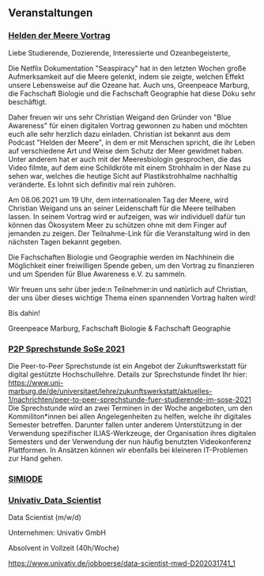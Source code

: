 ## Veranstaltungen

### [Helden der Meere Vortrag](./Blue_Awareness.jpeg)

Liebe Studierende, Dozierende, Interessierte und Ozeanbegeisterte,

Die Netflix Dokumentation "Seaspiracy" hat in den letzten Wochen große Aufmerksamkeit auf die Meere gelenkt, indem sie zeigte, welchen Effekt unsere Lebensweise auf die Ozeane hat. Auch uns, Greenpeace Marburg, die Fachschaft Biologie und die Fachschaft Geographie hat diese Doku sehr beschäftigt.

Daher freuen wir uns sehr Christian Weigand den Gründer von "Blue Awareness" für einen digitalen Vortrag gewonnen zu haben und möchten euch alle sehr herzlich dazu einladen. Christian ist bekannt aus dem Podcast "Helden der Meere", in dem er mit Menschen spricht, die ihr Leben auf verschiedene Art und Weise dem Schutz der Meer gewidmet haben. Unter anderem hat er auch mit der Meeresbiologin gesprochen, die das Video filmte, auf dem eine Schildkröte mit einem Strohhalm in der Nase zu sehen war, welches die heutige Sicht auf Plastikstrohhalme nachhaltig veränderte. Es lohnt sich definitiv mal rein zuhören.

Am 08.06.2021 um 19 Uhr, dem internationalen Tag der Meere, wird Christian Weigand uns an seiner Leidenschaft für die Meere teilhaben lassen. In seinem Vortrag wird er aufzeigen, was wir individuell dafür tun können das Ökosystem Meer zu schützen ohne mit dem Finger auf jemanden zu zeigen. Der Teilnahme-Link für die Veranstaltung wird in den nächsten Tagen bekannt gegeben.

Die Fachschaften Biologie und Geographie werden im Nachhinein die Möglichkeit einer freiwilligen Spende geben, um den Vortrag zu finanzieren und um Spenden für Blue Awareness e.V. zu sammeln.

Wir freuen uns sehr über jede:n Teilnehmer:in und natürlich auf Christian, der uns über dieses wichtige Thema einen spannenden Vortrag halten wird!

Bis dahin!

Greenpeace Marburg, Fachschaft Biologie & Fachschaft Geographie 

### [P2P Sprechstunde SoSe 2021](./P2P_Sprechstunde_SoSe2021.png)
Die Peer-to-Peer Sprechstunde ist ein Angebot der Zukunftswerkstatt für digital gestützte Hochschullehre. 
Details zur Sprechstunde findet Ihr hier: https://www.uni-marburg.de/de/universitaet/lehre/zukunftswerkstatt/aktuelles-1/nachrichten/peer-to-peer-sprechstunde-fuer-studierende-im-sose-2021 
Die Sprechstunde wird an zwei Terminen in der Woche angeboten, um den Kommiliton*innen bei allen Angelegenheiten zu helfen, welche ihr digitales Semester betreffen. 
Darunter fallen unter anderem Unterstützung in der Verwendung spezifischer ILIAS-Werkzeuge, der Organisation ihres digitalen Semesters und der Verwendung der nun häufig benutzten Videokonferenz Plattformen. 
In Ansätzen können wir ebenfalls bei kleineren IT-Problemen zur Hand gehen.

### [SIMIODE](./SIMIODE_Collegial_Workshops.md)

### [Univativ_Data_Scientist](./Univativ_Data_Scientist.md)
Data Scientist (m/w/d)

Unternehmen: Univativ GmbH

Absolvent in Vollzeit (40h/Woche)

https://www.univativ.de/jobboerse/data-scientist-mwd-D202031741_1


